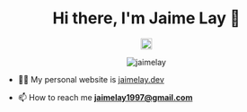 <h1 align="center">Hi there, I'm Jaime Lay 👋</h1>
<div>
  <p align="center">
    <a href="https://www.linkedin.com/in/jaimelay-/" target="blank">
      <img align="center" src="https://cdn.jsdelivr.net/npm/simple-icons@3.0.1/icons/linkedin.svg" alt="jaimelay" height="20" width="20" />
    </a>
  </p>
  <p align="center">
    <img src="https://komarev.com/ghpvc/?username=jaimelay" alt="jaimelay" />
  </p>
</div>

- 👨‍💻 My personal website is [jaimelay.dev](https://jaimelay.dev)

- 📫 How to reach me **jaimelay1997@gmail.com**


